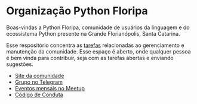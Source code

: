 # Organização Python Floripa

Boas-vindas a Python Floripa, comunidade de usuários da linguagem e do ecossistema Python presente na Grande Florianópolis, Santa Catarina.

Esse respositório concentra as [tarefas](/issues) relacionadas ao gerenciamento e manutenção da comunidade. Esse espaço é aberto, onde qualquer pessoa é bem vinda para contribuir, seja com as tarefas abertas e enviando sugestões.

- [Site da comunidade](https://floripa.sc.python.org.br/)
- [Grupo no Telegram](https://t.me/pythonfloripa)
- [Eventos mensais no Meetup](https://www.meetup.com/pt-BR/Floripa-Python-Meetup/)
- [Código de Conduta](https://python.org.br/cdc)
